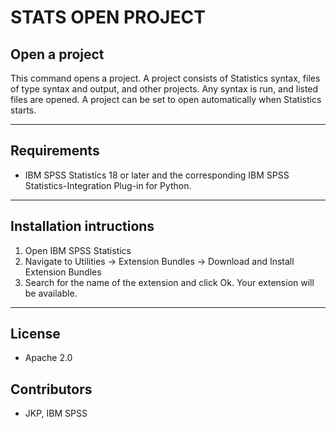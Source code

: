 # STATS OPEN PROJECT
## Open a project
 This command opens a project.  A project consists of Statistics syntax, files of type syntax and output, and other projects.  Any syntax is run, and listed files are opened.  A project can be set to open automatically when Statistics starts.

---
Requirements
----
- IBM SPSS Statistics 18 or later and the corresponding IBM SPSS Statistics-Integration Plug-in for Python.

---
Installation intructions
----
1. Open IBM SPSS Statistics
2. Navigate to Utilities -> Extension Bundles -> Download and Install Extension Bundles
3. Search for the name of the extension and click Ok. Your extension will be available.

---
License
----

- Apache 2.0
                              
Contributors
----

  - JKP, IBM SPSS
